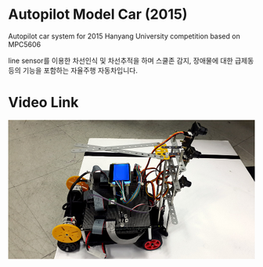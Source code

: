 # Autopilot Model Car (2015)
Autopilot car system for 2015 Hanyang University competition based on MPC5606

line sensor를 이용한 차선인식 및 차선추적을 하며 스쿨존 감지, 장애물에 대한 급제동 등의 기능을 포함하는 자율주행 자동차입니다. 

# Video Link
[![driving test](https://raw.githubusercontent.com/handgear/autopilot-car2015/master/pictures/20150702_204948.jpg)](https://youtu.be/aqAEl61qvSs "driving test")
